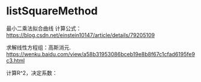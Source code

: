 # listSquareMethod
最小二乘法拟合曲线
计算公式：https://blog.csdn.net/einstein10147/article/details/79205109


求解线性方程组：高斯消元. https://wenku.baidu.com/view/a58b31953086bceb19e8b8f67c1cfad6195fe9c3.html


计算R^2，决定系数：
